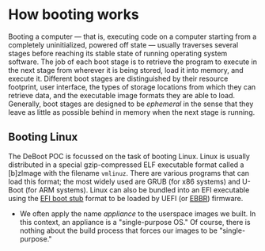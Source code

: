 # How booting works

Booting a computer — that is, executing code on a computer starting from a completely uninitialized, powered off state — usually traverses several stages before reaching its stable state of running operating system software. 
The job of each boot stage is to retrieve the program to execute in the next stage from wherever it is being stored, load it into memory, and execute it.
Different boot stages are distinguished by their resource footprint, user interface, the types of storage locations from which they can retrieve data, and the executable image formats they are able to load.
Generally, boot stages are designed to be *ephemeral* in the sense that they leave as little as possible behind in memory when the next stage is running.

## Booting Linux

The DeBoot POC is focussed on the task of booting Linux. Linux is usually distributed in a special gzip-compressed ELF executable format called a [b]zImage with the filename `vmlinuz`. There are various programs that can load this format; the most widely used are GRUB (for x86 systems) and U-Boot (for ARM systems). Linux can also be bundled into an EFI executable using the [EFI boot stub](https://docs.kernel.org/admin-guide/efi-stub.html) format to be loaded by UEFI (or [EBBR](https://arm-software.github.io/ebbr/)) firmware.

* We often apply the name *appliance* to the userspace images we built. In this context, an appliance is a "single-purpose OS." Of course, there is nothing about the build process that forces our images to be "single-purpose."
